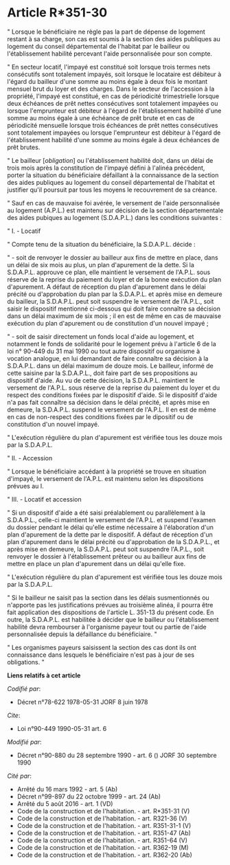 # Article R*351-30

" Lorsque le bénéficiaire ne règle pas la part de dépense de logement restant à sa charge, son cas est soumis à la section
des aides publiques au logement du conseil départemental de l'habitat par le bailleur ou l'établissement habilité percevant
l'aide personnalisée pour son compte.

" En secteur locatif, l'impayé est constitué soit lorsque trois termes nets consécutifs sont totalement impayés, soit lorsque
le locataire est débiteur à l'égard du bailleur d'une somme au moins égale à deux fois le montant mensuel brut du loyer et
des charges. Dans le secteur de l'accession à la propriété, l'impayé est constitué, en cas de périodicité trimestrielle
lorsque deux échéances de prêt nettes consécutives sont totalement impayées ou lorsque l'emprunteur est débiteur à l'égard de
l'établissement habilité d'une somme au moins égale à une échéance de prêt brute et en cas de périodicité mensuelle lorsque
trois échéances de prêt nettes consécutives sont totalement impayées ou lorsque l'emprunteur est débiteur à l'égard de
l'établissement habilité d'une somme au moins égale à deux échéances de prêt brutes.

" Le bailleur [*obligation*] ou l'établissement habilité doit, dans un délai de trois mois après la constitution de l'impayé
défini à l'alinéa précédent, porter la situation du bénéficiaire défaillant à la connaissance de la section des aides
publiques au logement du conseil départemental de l'habitat et justifier qu'il poursuit par tous les moyens le recouvrement
de sa créance.

" Sauf en cas de mauvaise foi avérée, le versement de l'aide personnalisée au logement (A.P.L.) est maintenu sur décision de
la section départementale des aides pubiques au logement (S.D.A.P.L.) dans les conditions suivantes :

" I. - Locatif

" Compte tenu de la situation du bénéficiaire, la S.D.A.P.L. décide :

" - soit de renvoyer le dossier au bailleur aux fins de mettre en place, dans un délai de six mois au plus, un plan
d'apurement de la dette. Si la S.D.A.P.L. approuve ce plan, elle maintient le versement de l'A.P.L. sous réserve de la
reprise du paiement du loyer et de la bonne exécution du plan d'apurement. A défaut de réception du plan d'apurement dans le
délai précité ou d'approbation du plan par la S.D.A.P.L. et après mise en demeure du bailleur, la S.D.A.P.L. peut soit
suspendre le versement de l'A.P.L., soit saisir le dispositif mentionné ci-dessous qui doit faire connaître sa décision dans
un délai maximum de six mois ; il en est de même en cas de mauvaise exécution du plan d'apurement ou de constitution d'un
nouvel impayé ;

" - soit de saisir directement un fonds local d'aide au logement, et notamment le fonds de solidarité pour le logement prévu
à l'article 6 de la loi n° 90-449 du 31 mai 1990 ou tout autre dispositif ou organisme à vocation analogue, en lui demandant
de faire connaître sa décision à la S.D.A.P.L. dans un délai maximum de douze mois. Le bailleur, informé de cette saisine par
la S.D.A.P.L., doit faire part de ses propositions au dispositif d'aide. Au vu de cette décision, la S.D.A.P.L. maintient le
versement de l'A.P.L. sous réserve de la reprise du paiement du loyer et du respect des conditions fixées par le dispositif
d'aide. Si le dispositif d'aide n'a pas fait connaître sa décision dans le délai précité, et après mise en demeure, la
S.D.A.P.L. suspend le versement de l'A.P.L. Il en est de même en cas de non-respect des conditions fixées par le dipositif ou
de constitution d'un nouvel impayé.

" L'exécution régulière du plan d'apurement est vérifiée tous les douze mois par la S.D.A.P.L.

" II. - Accession

" Lorsque le bénéficiaire accédant à la propriété se trouve en situation d'impayé, le versement de l'A.P.L. est maintenu
selon les dispositions prévues au I.

" III. - Locatif et accession

" Si un dispositif d'aide a été saisi préalablement ou parallèlement à la S.D.A.P.L., celle-ci maintient le versement de
l'A.P.L. et suspend l'examen du dossier pendant le délai qu'elle estime nécessaire à l'élaboration d'un plan d'apurement de
la dette par le dispositif. A défaut de réception d'un plan d'apurement dans le délai précité ou d'approbation de la
S.D.A.P.L., et après mise en demeure, la S.D.A.P.L. peut soit suspendre l'A.P.L., soit renvoyer le dossier à l'établissement
prêteur ou au bailleur aux fins de mettre en place un plan d'apurement dans un délai qu'elle fixe.

" L'exécution régulière du plan d'apurement est vérifiée tous les douze mois par la S.D.A.P.L.

" Si le bailleur ne saisit pas la section dans les délais susmentionnés ou n'apporte pas les justifications prévues au
troisième alinéa, il pourra être fait application des dispositions de l'article L. 351-13 du présent code. En outre, la
S.D.A.P.L. est habilitée à décider que le bailleur ou l'établissement habilité devra rembourser à l'organisme payeur tout ou
partie de l'aide personnalisée depuis la défaillance du bénéficiaire. "

" Les organismes payeurs saisissent la section des cas dont ils ont connaissance dans lesquels le bénéficiaire n'est pas à
jour de ses obligations. "

**Liens relatifs à cet article**

_Codifié par_:

  - Décret n°78-622 1978-05-31 JORF 8 juin 1978

_Cite_:

  - Loi n°90-449 1990-05-31 art. 6

_Modifié par_:

  - Décret n°90-880 du 28 septembre 1990 - art. 6 () JORF 30 septembre 1990

_Cité par_:

  - Arrêté du 16 mars 1992 - art. 5 (Ab)
  - Décret n°99-897 du 22 octobre 1999 - art. 24 (Ab)
  - Arrêté du 5 août 2016 - art. 1 (VD)
  - Code de la construction et de l'habitation. - art. R*351-31 (V)
  - Code de la construction et de l'habitation. - art. R321-36 (V)
  - Code de la construction et de l'habitation. - art. R351-31-1 (V)
  - Code de la construction et de l'habitation. - art. R351-47 (Ab)
  - Code de la construction et de l'habitation. - art. R351-64 (V)
  - Code de la construction et de l'habitation. - art. R362-19 (M)
  - Code de la construction et de l'habitation. - art. R362-20 (Ab)
